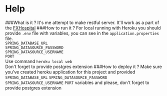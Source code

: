 # Help
###What is it ?
It's me attempt to make restful server. It'll work as a part of the [FXHospital](https://github.com/PetrIlya/FXHospital)
###How to run it ?
For local running with Heroku you should provide `.env` file with variables, you can see in the `application.properties` file.\
`SPRING_DATABASE_URL`\
`SPRING_DATASOURCE_PASSWORD`\
`SPRING_DATASOURCE_USERNAME`\
`PORT`\
Use command `heroku local web`\
Don't forget to provide postgres extension
###How to deploy it ?
Make sure you've created heroku application for this project and provided 
`SPRING_DATABASE_URL`
`SPRING_DATASOURCE_PASSWORD`
`SPRING_DATASOURCE_USERNAME`
`PORT` variables and please, don't forget to provide postgres extension